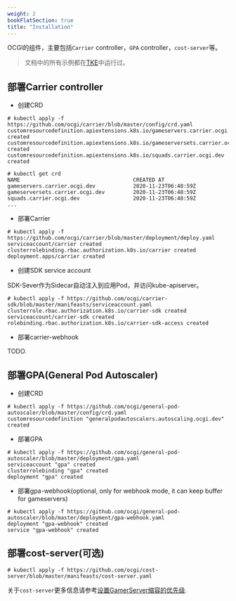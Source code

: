 ```yaml
---
weight: 2
bookFlatSection: true
title: "Installation"
---
```


OCGI的组件，主要包括`Carrier` controller，`GPA` controller，`cost-server`等。

> 文档中的所有示例都在[TKE](https://cloud.tencent.com/product/tke)中运行过。

## 部署Carrier controller

  * 创建CRD

```shell script
# kubectl apply -f https://github.com/ocgi/carrier/blob/master/config/crd.yaml 
customresourcedefinition.apiextensions.k8s.io/gameservers.carrier.ocgi.dev created
customresourcedefinition.apiextensions.k8s.io/gameserversets.carrier.ocgi.dev created
customresourcedefinition.apiextensions.k8s.io/squads.carrier.ocgi.dev created

# kubectl get crd
NAME                                    CREATED AT
gameservers.carrier.ocgi.dev            2020-11-23T06:48:59Z
gameserversets.carrier.ocgi.dev         2020-11-23T06:48:59Z
squads.carrier.ocgi.dev                 2020-11-23T06:48:59Z
...
```

  * 部署Carrier

```shell script
# kubectl apply -f https://github.com/ocgi/carrier/blob/master/deployment/deploy.yaml 
serviceaccount/carrier created
clusterrolebinding.rbac.authorization.k8s.io/carrier created
deployment.apps/carrier created
```

  * 创建SDK service account

  SDK-Sever作为Sidecar自动注入到应用Pod，并访问kube-apiserver。

```shell script
# kubectl apply -f https://github.com/ocgi/carrier-sdk/blob/master/manifeasts/serviceaccount.yaml
clusterrole.rbac.authorization.k8s.io/carrier-sdk created
serviceaccount/carrier-sdk created
rolebinding.rbac.authorization.k8s.io/carrier-sdk-access created
```

  * 部署carrier-webhook

  TODO.

## 部署GPA(General Pod Autoscaler)

  * 创建CRD
  
```shell script
# kubectl apply -f https://github.com/ocgi/general-pod-autoscaler/blob/master/config/crd.yaml
customresourcedefinition "generalpodautoscalers.autoscaling.ocgi.dev" created
```

  * 部署GPA 

```shell script
# kubectl apply -f https://github.com/ocgi/general-pod-autoscaler/blob/master/deployment/gpa.yaml
serviceaccount "gpa" created
clusterrolebinding "gpa" created
deployment "gpa" created
```

  * 部署gpa-webhook(optional, only for webhook mode, it can keep buffer for gameservers)


```shell script
# kubectl apply -f https://github.com/ocgi/general-pod-autoscaler/blob/master/deployment/gpa-webhook.yaml
deployment "gpa-webhook" created
service "gpa-webhook" created
```

## 部署cost-server(可选)

```shell script
# kubectl apply -f https://github.com/ocgi/cost-server/blob/master/manifeasts/cost-server.yaml
```

关于`cost-server`更多信息请参考[设置GamerServer缩容的优先级](/zh/docs/guides/squad-scaledown-priority).
